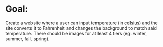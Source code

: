 # Goal:
Create a website where a user can input temperature (in celsius) and the site converts it to Fahrenheit and changes the background to match said temperature. There should be images for at least 4 tiers (eg. winter, summer, fall, spring).

